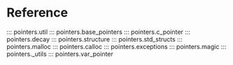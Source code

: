 # Reference

<!-- prettier-ignore -->
::: pointers.util
::: pointers.base_pointers
::: pointers.c_pointer
::: pointers.decay
::: pointers.structure
::: pointers.std_structs
::: pointers.malloc
::: pointers.calloc
::: pointers.exceptions
::: pointers.magic
::: pointers._utils
::: pointers.var_pointer

